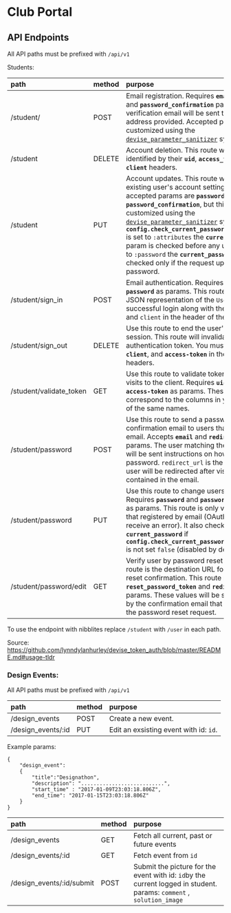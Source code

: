 # Club Portal

## API Endpoints

All API paths must be prefixed with `/api/v1`

Students: 

| path | method | purpose |
|:-----|:-------|:--------|
| /student/    | POST   | Email registration. Requires **`email`**, **`password`**, and **`password_confirmation`** params. A verification email will be sent to the email address provided. Accepted params can be customized using the [`devise_parameter_sanitizer`](https://github.com/plataformatec/devise#strong-parameters) system. |
| /student | DELETE | Account deletion. This route will destroy users identified by their **`uid`**, **`access_token`** and **`client`** headers. |
| /student | PUT | Account updates. This route will update an existing user's account settings. The default accepted params are **`password`** and **`password_confirmation`**, but this can be customized using the [`devise_parameter_sanitizer`](https://github.com/plataformatec/devise#strong-parameters) system. If **`config.check_current_password_before_update`** is set to `:attributes` the **`current_password`** param is checked before any update, if it is set to `:password` the **`current_password`** param is checked only if the request updates user password. |
| /student/sign_in | POST | Email authentication. Requires **`email`** and **`password`** as params. This route will return a JSON representation of the `User` model on successful login along with the `access-token` and `client` in the header of the response. |
| /student/sign_out | DELETE | Use this route to end the user's current session. This route will invalidate the user's authentication token. You must pass in **`uid`**, **`client`**, and **`access-token`** in the request headers. |
| /student/validate_token | GET | Use this route to validate tokens on return visits to the client. Requires **`uid`**, **`client`**, and **`access-token`** as params. These values should correspond to the columns in your `User` table of the same names. |
| /student/password | POST | Use this route to send a password reset confirmation email to users that registered by email. Accepts **`email`** and **`redirect_url`** as params. The user matching the `email` param will be sent instructions on how to reset their password. `redirect_url` is the url to which the user will be redirected after visiting the link contained in the email. |
| /student/password | PUT | Use this route to change users' passwords. Requires **`password`** and **`password_confirmation`** as params. This route is only valid for users that registered by email (OAuth2 users will receive an error). It also checks **`current_password`** if **`config.check_current_password_before_update`** is not set `false` (disabled by default). |
| /student/password/edit | GET | Verify user by password reset token. This route is the destination URL for password reset confirmation. This route must contain **`reset_password_token`** and **`redirect_url`** params. These values will be set automatically by the confirmation email that is generated by the password reset request. |

To use the endpoint with nibblites replace `/student` with `/user` in each path. 

Source: https://github.com/lynndylanhurley/devise_token_auth/blob/master/README.md#usage-tldr


### Design Events:

All API paths must be prefixed with `/api/v1`

| path | method | purpose |
|:-----|:-------|:--------|
| /design_events    | POST   | Create a new event. |
| /design_events/:id    | PUT  | Edit an exsisting event with id: `id`. | 

Example params:

```
{
	"design_event":
	{
		"title":"Designathon",
		"description": "...........................",
		"start_time" : "2017-01-09T23:03:18.806Z",
		"end_time": "2017-01-15T23:03:18.806Z"
	}
}
```




| path | method | purpose |
|:-----|:-------|:--------|
| /design_events    | GET  | Fetch all current, past or future events |  
| /design_events/:id   | GET  | Fetch event from `id` | 
| /design_events/:id/submit    | POST   | Submit the picture for the event with id: `id`by the current logged in student. params: `comment` , `solution_image` | 




